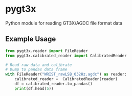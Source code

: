 # pygt3x

Python module for reading GT3X/AGDC file format data

## Example Usage

```python
from pygt3x.reader import FileReader
from pygt3x.calibrated_reader import CalibratedReader

# Read raw data and calibrate
# Dump to pandas data frame
with FileReader("WRIST_rawLSB_032Hz.agdc") as reader:
    calibrated_reader =  CalibratedReader(reader)
    df = calibrated_reader.to_pandas()
    print(df.head(5))
```
